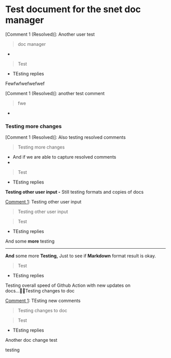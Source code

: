 # Test document for the snet doc manager 

[Comment 1 (Resolved)]: Another user test
> doc manager
  - 

[Comment 2]: Test1
> Test
  - TEsting replies





Fewfwfwefwefwef 

[Comment 1 (Resolved)]: another test comment
> fwe
  -



### Testing more changes 

[Comment 1 (Resolved)]: Also testing resolved comments
> Testing more changes
  - And if we are able to capture resolved comments
  - 

[Comment 2]: Test1
> Test
  - TEsting replies



**Testing other user input  -** Still testing formats and copies of docs 

[Comment 1]: Testing other user input
> Testing other user input

[Comment 2]: Test1
> Test
  - TEsting replies



And some **more** testing

****

**And** some more **Testing,** Just to see if **Markdown** format result is okay. 

[Comment 1]: Test1
> Test
  - TEsting replies



Testing overall speed of Github Action with new updates on docs…Testing changes to doc 

[Comment 1]: TEsting new comments
> Testing changes to doc

[Comment 2]: Test1
> Test
  - TEsting replies



Another doc change test



testing

